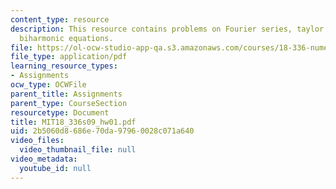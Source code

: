```yaml
---
content_type: resource
description: This resource contains problems on Fourier series, taylor series, and
  biharmonic equations.
file: https://ol-ocw-studio-app-qa.s3.amazonaws.com/courses/18-336-numerical-methods-for-partial-differential-equations-spring-2009/2b5060d8686e70da97960028c071a640_MIT18_336s09_hw01.pdf
file_type: application/pdf
learning_resource_types:
- Assignments
ocw_type: OCWFile
parent_title: Assignments
parent_type: CourseSection
resourcetype: Document
title: MIT18_336s09_hw01.pdf
uid: 2b5060d8-686e-70da-9796-0028c071a640
video_files:
  video_thumbnail_file: null
video_metadata:
  youtube_id: null
---
```

